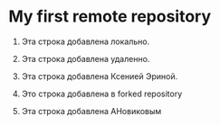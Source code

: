 # My first remote repository

1. Эта строка добавлена локально.

2. Эта строка добавлена удаленно.

3. Эта строка добавлена Ксенией Эриной.

4. Это строка добавлена в forked repository

5. Эта строка добавлена АНовиковым
